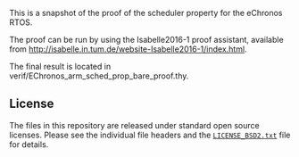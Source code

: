 This is a snapshot of the proof of the scheduler property for the
eChronos RTOS.

The proof can be run by using the Isabelle2016-1 proof assistant,
available from
http://isabelle.in.tum.de/website-Isabelle2016-1/index.html.

The final result is located in verif/EChronos_arm_sched_prop_bare_proof.thy.


License
-------

The files in this repository are released under standard open source
licenses. Please see the individual file headers and the
[`LICENSE_BSD2.txt`](LICENSE_BSD2.txt) file for details.